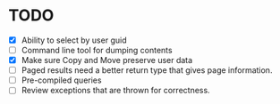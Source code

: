﻿
# TODO
* [X] Ability to select by user guid
* [ ] Command line tool for dumping contents
* [X] Make sure Copy and Move preserve user data
* [ ] Paged results need a better return type that gives page information.
* [ ] Pre-compiled queries
* [ ] Review exceptions that are thrown for correctness.